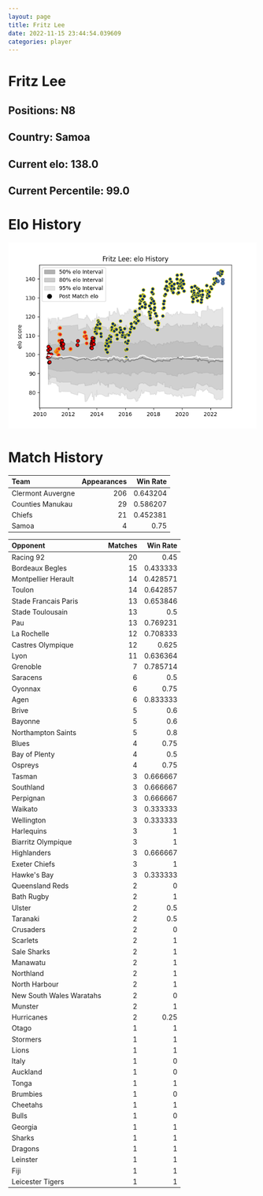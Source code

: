 ```yaml
---  
layout: page  
title: Fritz Lee  
date: 2022-11-15 23:44:54.039609  
categories: player  
---
```

# Fritz Lee

## Positions: N8

## Country: Samoa

## Current elo: 138.0

## Current Percentile: 99.0

# Elo History


![elo history](history_FritzLee.png)
# Match History


| Team              |   Appearances |   Win Rate |
|:------------------|--------------:|-----------:|
| Clermont Auvergne |           206 |   0.643204 |
| Counties Manukau  |            29 |   0.586207 |
| Chiefs            |            21 |   0.452381 |
| Samoa             |             4 |   0.75     |

| Opponent                 |   Matches |   Win Rate |
|:-------------------------|----------:|-----------:|
| Racing 92                |        20 |   0.45     |
| Bordeaux Begles          |        15 |   0.433333 |
| Montpellier Herault      |        14 |   0.428571 |
| Toulon                   |        14 |   0.642857 |
| Stade Francais Paris     |        13 |   0.653846 |
| Stade Toulousain         |        13 |   0.5      |
| Pau                      |        13 |   0.769231 |
| La Rochelle              |        12 |   0.708333 |
| Castres Olympique        |        12 |   0.625    |
| Lyon                     |        11 |   0.636364 |
| Grenoble                 |         7 |   0.785714 |
| Saracens                 |         6 |   0.5      |
| Oyonnax                  |         6 |   0.75     |
| Agen                     |         6 |   0.833333 |
| Brive                    |         5 |   0.6      |
| Bayonne                  |         5 |   0.6      |
| Northampton Saints       |         5 |   0.8      |
| Blues                    |         4 |   0.75     |
| Bay of Plenty            |         4 |   0.5      |
| Ospreys                  |         4 |   0.75     |
| Tasman                   |         3 |   0.666667 |
| Southland                |         3 |   0.666667 |
| Perpignan                |         3 |   0.666667 |
| Waikato                  |         3 |   0.333333 |
| Wellington               |         3 |   0.333333 |
| Harlequins               |         3 |   1        |
| Biarritz Olympique       |         3 |   1        |
| Highlanders              |         3 |   0.666667 |
| Exeter Chiefs            |         3 |   1        |
| Hawke's Bay              |         3 |   0.333333 |
| Queensland Reds          |         2 |   0        |
| Bath Rugby               |         2 |   1        |
| Ulster                   |         2 |   0.5      |
| Taranaki                 |         2 |   0.5      |
| Crusaders                |         2 |   0        |
| Scarlets                 |         2 |   1        |
| Sale Sharks              |         2 |   1        |
| Manawatu                 |         2 |   1        |
| Northland                |         2 |   1        |
| North Harbour            |         2 |   1        |
| New South Wales Waratahs |         2 |   0        |
| Munster                  |         2 |   1        |
| Hurricanes               |         2 |   0.25     |
| Otago                    |         1 |   1        |
| Stormers                 |         1 |   1        |
| Lions                    |         1 |   1        |
| Italy                    |         1 |   0        |
| Auckland                 |         1 |   0        |
| Tonga                    |         1 |   1        |
| Brumbies                 |         1 |   0        |
| Cheetahs                 |         1 |   1        |
| Bulls                    |         1 |   0        |
| Georgia                  |         1 |   1        |
| Sharks                   |         1 |   1        |
| Dragons                  |         1 |   1        |
| Leinster                 |         1 |   1        |
| Fiji                     |         1 |   1        |
| Leicester Tigers         |         1 |   1        |